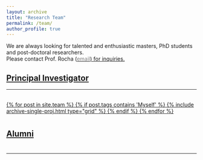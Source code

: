 ```yaml
---
layout: archive
title: "Research Team"
permalink: /team/
author_profile: true
---
```


We are always looking for talented and enthusiastic masters, PhD students and post-doctoral researchers. <br> Please contact Prof. Rocha (<a href="mailto:{{ author.email }}"><span style="color:gray">email</span>) for inquiries.
<br>
<hr-bold>
<h2>Principal Investigator</h2>
<hr><br>
<div class="grid">
<div class="wrapper">
  {% for post in site.team %}
    {% if post.tags contains 'Myself' %}
      {% include archive-single-proj.html type="grid" %}
    {% endif %}
  {% endfor %}
</div>
</div>


# <hr-bold>
# <h2>Alumni</h2>
# <hr><br>